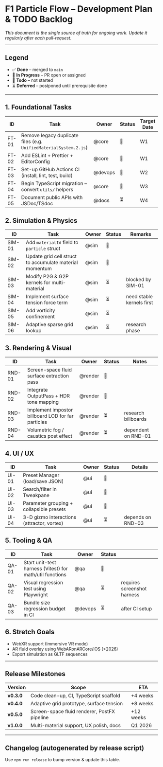 # F1 Particle Flow – Development Plan & TODO Backlog

_This document is the single source of truth for ongoing work.  Update it regularly after each pull-request._

---

## Legend
- ✅ **Done** – merged to `main`
- 🔄 **In Progress** – PR open or assigned
- 🔲 **Todo** – not started
- ⏳ **Deferred** – postponed until prerequisite done

---

## 1. Foundational Tasks
| ID | Task | Owner | Status | Target Date |
|----|------|-------|--------|-------------|
| FT-01 | Remove legacy duplicate files (e.g. `UnifiedMaterialSystem.2.js`) | @core | 🔲 | W1 |
| FT-02 | Add ESLint + Prettier + EditorConfig | @core | 🔲 | W1 |
| FT-03 | Set-up GitHub Actions CI (install, lint, test, build) | @devops | 🔲 | W2 |
| FT-04 | Begin TypeScript migration – convert `utils/` helpers | @core | 🔄 | W3 |
| FT-05 | Document public APIs with JSDoc/TSdoc | @docs | ⏳ | W4 |

## 2. Simulation & Physics
| ID | Task | Owner | Status | Remarks |
|----|------|-------|--------|---------|
| SIM-01 | Add `materialId` field to `particle` struct | @sim | 🔲 |  |
| SIM-02 | Update grid cell struct to accumulate material momentum | @sim | 🔲 |  |
| SIM-03 | Modify P2G & G2P kernels for multi-material | @sim | ⏳ | blocked by SIM-01 |
| SIM-04 | Implement surface tension force term | @sim | ⏳ | need stable kernels first |
| SIM-05 | Add vorticity confinement | @sim | ⏳ |  |
| SIM-06 | Adaptive sparse grid lookup | @sim | ⏳ | research phase |

## 3. Rendering & Visual
| ID | Task | Owner | Status | Notes |
|----|------|-------|--------|-------|
| RND-01 | Screen-space fluid surface extraction pass | @render | 🔲 |  |
| RND-02 | Integrate OutputPass + HDR tone mapping | @render | 🔲 |  |
| RND-03 | Implement impostor billboard LOD for far particles | @render | ⏳ | research billboards |
| RND-04 | Volumetric fog / caustics post effect | @render | ⏳ | dependent on RND-01 |

## 4. UI / UX
| ID | Task | Owner | Status | Details |
|----|------|-------|--------|---------|
| UI-01 | Preset Manager (load/save JSON) | @ui | 🔲 |  |
| UI-02 | Search/filter in Tweakpane | @ui | 🔲 |  |
| UI-03 | Parameter grouping + collapsible presets | @ui | 🔲 |  |
| UI-04 | 3-D gizmo interactions (attractor, vortex) | @ui | ⏳ | depends on RND-03 |

## 5. Tooling & QA
| ID | Task | Owner | Status | |
|----|------|-------|--------|-|
| QA-01 | Start unit-test harness (Vitest) for math/util functions | @qa | 🔲 | |
| QA-02 | Visual regression test using Playwright | @qa | ⏳ | requires screenshot harness |
| QA-03 | Bundle size regression budget in CI | @devops | ⏳ | after CI setup |

## 6. Stretch Goals
- WebXR support (Immersive VR mode)
- AR fluid overlay using WebARonARCore/iOS (<2026)
- Export simulation as GLTF sequences

---

## Release Milestones
| Version | Scope | ETA |
|---------|-------|-----|
| **v0.3.0** | Code clean-up, CI, TypeScript scaffold | +4 weeks |
| **v0.4.0** | Adaptive grid prototype, surface tension | +8 weeks |
| **v0.5.0** | Screen-space fluid renderer, PostFX pipeline | +12 weeks |
| **v1.0.0** | Multi-material support, UX polish, docs | Q1 2026 |

---

## Changelog (autogenerated by release script)
Use `npm run release` to bump version & update this table. 